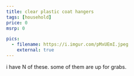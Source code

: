 ```yaml
---
title: clear plastic coat hangers
tags: [household]
price: 0
msrp: 0

pics:
  - filename: https://i.imgur.com/pMxUEmI.jpeg
    external: true
---
```


i have N of these.  some of them are up for grabs.

